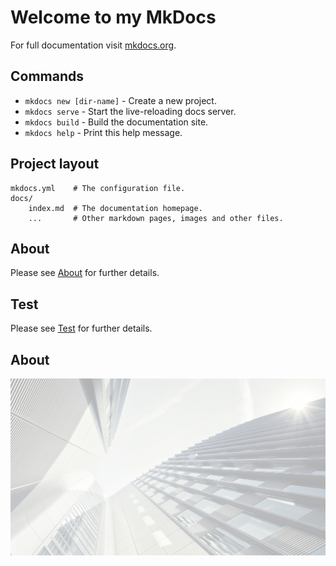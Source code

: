# Welcome to my MkDocs

 For full documentation visit [mkdocs.org](http://mkdocs.org).

## Commands

* `mkdocs new [dir-name]` - Create a new project.
* `mkdocs serve` - Start the live-reloading docs server.
* `mkdocs build` - Build the documentation site.
* `mkdocs help` - Print this help message.

## Project layout

    mkdocs.yml    # The configuration file.
    docs/
        index.md  # The documentation homepage.
        ...       # Other markdown pages, images and other files.

## About

  Please see [About](about.md) for further details.

## Test

 Please see [Test](test/page1.md) for further details.

## About 

![background](img/background.jpg)
